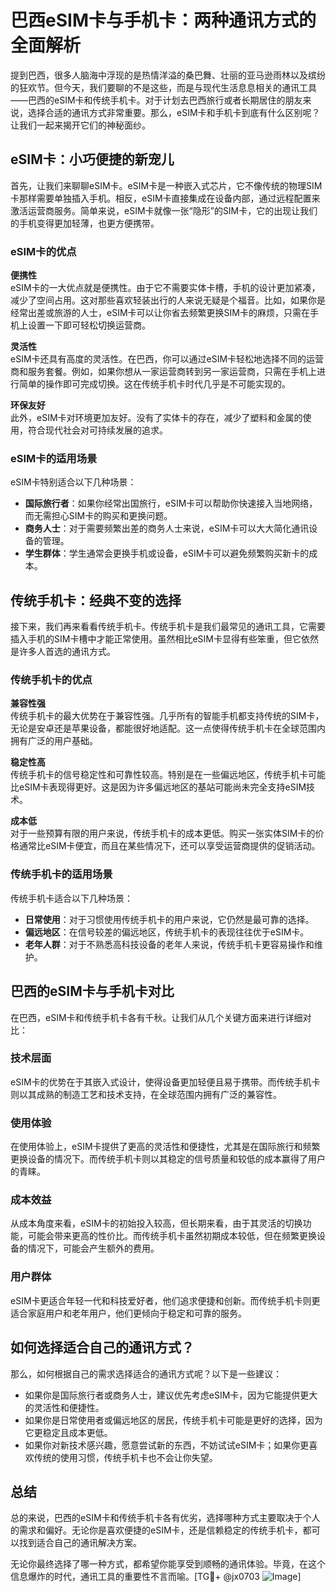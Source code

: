 # 巴西eSIM卡与手机卡：两种通讯方式的全面解析

提到巴西，很多人脑海中浮现的是热情洋溢的桑巴舞、壮丽的亚马逊雨林以及缤纷的狂欢节。但今天，我们要聊的不是这些，而是与现代生活息息相关的通讯工具——巴西的eSIM卡和传统手机卡。对于计划去巴西旅行或者长期居住的朋友来说，选择合适的通讯方式非常重要。那么，eSIM卡和手机卡到底有什么区别呢？让我们一起来揭开它们的神秘面纱。

## eSIM卡：小巧便捷的新宠儿

首先，让我们来聊聊eSIM卡。eSIM卡是一种嵌入式芯片，它不像传统的物理SIM卡那样需要单独插入手机。相反，eSIM卡直接集成在设备内部，通过远程配置来激活运营商服务。简单来说，eSIM卡就像一张“隐形”的SIM卡，它的出现让我们的手机变得更加轻薄，也更方便携带。

### eSIM卡的优点

**便携性**  
eSIM卡的一大优点就是便携性。由于它不需要实体卡槽，手机的设计更加紧凑，减少了空间占用。这对那些喜欢轻装出行的人来说无疑是个福音。比如，如果你是经常出差或旅游的人士，eSIM卡可以让你省去频繁更换SIM卡的麻烦，只需在手机上设置一下即可轻松切换运营商。

**灵活性**  
eSIM卡还具有高度的灵活性。在巴西，你可以通过eSIM卡轻松地选择不同的运营商和服务套餐。例如，如果你想从一家运营商转到另一家运营商，只需在手机上进行简单的操作即可完成切换。这在传统手机卡时代几乎是不可能实现的。

**环保友好**  
此外，eSIM卡对环境更加友好。没有了实体卡的存在，减少了塑料和金属的使用，符合现代社会对可持续发展的追求。

### eSIM卡的适用场景

eSIM卡特别适合以下几种场景：

- **国际旅行者**：如果你经常出国旅行，eSIM卡可以帮助你快速接入当地网络，而无需担心SIM卡的购买和更换问题。
- **商务人士**：对于需要频繁出差的商务人士来说，eSIM卡可以大大简化通讯设备的管理。
- **学生群体**：学生通常会更换手机或设备，eSIM卡可以避免频繁购买新卡的成本。

## 传统手机卡：经典不变的选择

接下来，我们再来看看传统手机卡。传统手机卡是我们最常见的通讯工具，它需要插入手机的SIM卡槽中才能正常使用。虽然相比eSIM卡显得有些笨重，但它依然是许多人首选的通讯方式。

### 传统手机卡的优点

**兼容性强**  
传统手机卡的最大优势在于兼容性强。几乎所有的智能手机都支持传统的SIM卡，无论是安卓还是苹果设备，都能很好地适配。这一点使得传统手机卡在全球范围内拥有广泛的用户基础。

**稳定性高**  
传统手机卡的信号稳定性和可靠性较高。特别是在一些偏远地区，传统手机卡可能比eSIM卡表现得更好。这是因为许多偏远地区的基站可能尚未完全支持eSIM技术。

**成本低**  
对于一些预算有限的用户来说，传统手机卡的成本更低。购买一张实体SIM卡的价格通常比eSIM卡便宜，而且在某些情况下，还可以享受运营商提供的促销活动。

### 传统手机卡的适用场景

传统手机卡适合以下几种场景：

- **日常使用**：对于习惯使用传统手机卡的用户来说，它仍然是最可靠的选择。
- **偏远地区**：在信号较差的偏远地区，传统手机卡的表现往往优于eSIM卡。
- **老年人群**：对于不熟悉高科技设备的老年人来说，传统手机卡更容易操作和维护。

## 巴西的eSIM卡与手机卡对比

在巴西，eSIM卡和传统手机卡各有千秋。让我们从几个关键方面来进行详细对比：

### 技术层面

eSIM卡的优势在于其嵌入式设计，使得设备更加轻便且易于携带。而传统手机卡则以其成熟的制造工艺和技术支持，在全球范围内拥有广泛的兼容性。

### 使用体验

在使用体验上，eSIM卡提供了更高的灵活性和便捷性，尤其是在国际旅行和频繁更换设备的情况下。而传统手机卡则以其稳定的信号质量和较低的成本赢得了用户的青睐。

### 成本效益

从成本角度来看，eSIM卡的初始投入较高，但长期来看，由于其灵活的切换功能，可能会带来更高的性价比。而传统手机卡虽然初期成本较低，但在频繁更换设备的情况下，可能会产生额外的费用。

### 用户群体

eSIM卡更适合年轻一代和科技爱好者，他们追求便捷和创新。而传统手机卡则更适合家庭用户和老年用户，他们更倾向于稳定和可靠的服务。

## 如何选择适合自己的通讯方式？

那么，如何根据自己的需求选择适合的通讯方式呢？以下是一些建议：

- 如果你是国际旅行者或商务人士，建议优先考虑eSIM卡，因为它能提供更大的灵活性和便捷性。
- 如果你是日常使用者或偏远地区的居民，传统手机卡可能是更好的选择，因为它更稳定且成本更低。
- 如果你对新技术感兴趣，愿意尝试新的东西，不妨试试eSIM卡；如果你更喜欢传统的使用习惯，传统手机卡也不会让你失望。

## 总结

总的来说，巴西的eSIM卡和传统手机卡各有优劣，选择哪种方式主要取决于个人的需求和偏好。无论你是喜欢便捷的eSIM卡，还是信赖稳定的传统手机卡，都可以找到适合自己的通讯解决方案。

无论你最终选择了哪一种方式，都希望你能享受到顺畅的通讯体验。毕竟，在这个信息爆炸的时代，通讯工具的重要性不言而喻。[TG💪+ @jx0703 ![Image](https://github.com/user-attachments/assets/dbca1d08-cadb-493c-b0ec-ad6f7a83f270)]